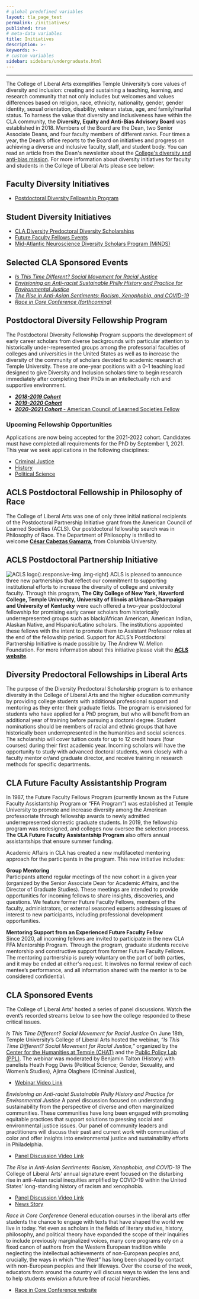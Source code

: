 ```yaml
---
# global predefined variables
layout: tla_page_test
permalink: /initiatives/
published: true
# meta-data variables
title: Initiatives
description: >-
keywords: >-
# custom variables
sidebar: sidebars/undergraduate.html
---
```

___

The College of Liberal Arts exemplifies Temple University’s core values of diversity and inclusion: creating and sustaining a teaching, learning, and research community that not only includes but welcomes and values differences based on religion, race, ethnicity, nationality, gender, gender identity, sexual orientation, disability, veteran status, age, and family/marital status. To harness the value that diversity and inclusiveness have within the CLA community, the **Diversity, Equity and Anti-Bias Advisory Board** was established in 2018. Members of the Board are the Dean, two Senior Associate Deans, and four faculty members of different ranks. Four times a year, the Dean’s office reports to the Board on initiatives and progress on achieving a diverse and inclusive faculty, staff, and student body. You can read an article from the Dean's newsletter about the [College's diversity and anti-bias mission](https://liberalarts.temple.edu/news/cla-promotes-diversity-and-anti-bias). For more information about diversity initiatives for faculty and students in the College of Liberal Arts please see below:

## Faculty Diversity Initiatives
- [Postdoctoral Diversity Fellowship Program](#postdoctoral-diversity-fellowship-program)

## Student Diversity Initiatives
- [CLA Diversity Predoctoral Diversity Scholarships](#diversity-predoctoral-fellowshipsin-liberal-arts)
- [Future Faculty Fellows Events](#cla-future-faculty-assistantship-program)
- [Mid-Atlantic Neuroscience Diversity Scholars Program (MiNDS)](https://sites.temple.edu/minds/)

## Selected CLA Sponsored Events
- [_Is This Time Different? Social Movement for Racial Justice_](#cla-sponsored-events)
- [_Envisioning an Anti-racist Sustainable Philly History and Practice for Environmental Justice_](#cla-sponsored-events)
- [_The Rise in Anti-Asian Sentiments: Racism, Xenophobia, and COVID-19_](#cla-sponsored-events)
- [_Race in Core Conference (forthcoming)_](#cla-sponsored-events)

## Postdoctoral Diversity Fellowship Program
The Postdoctoral Diversity Fellowship Program supports the development of early career scholars from diverse backgrounds with particular attention to historically under-represented groups among the professorial faculties of colleges and universities in the United States as well as to increase the diversity of the community of scholars devoted to academic research at Temple University. These are one-year positions with a 0-1 teaching load designed to give Diversity and Inclusion scholars time to begin research immediately after completing their PhDs in an intellectually rich and supportive environment. 

- [**_2018-2019 Cohort_**](https://www.cla.temple.edu/liberal-arts-research/diversity-inclusion-postdoc-fellows/)
- [**_2019-2020 Cohort_**](https://www.cla.temple.edu/liberal-arts-research/diversity-inclusion-postdoc-fellows#2019-2020-academic-year-diversity-and-inclusion-postdoctoral-fellow)
- [**_2020-2021 Cohort_** - American Council of Learned Societies Fellow](#acls-postdoctoral-fellowship-in-philosophy-of-race)

### Upcoming Fellowship Opportunities
Applications are now being accepted for the 2021-2022 cohort. Candidates must have completed all requirements for the PhD by September 1, 2021. This year we seek applications in the following disciplines:

- [Criminal Justice](https://apply.interfolio.com/83760)
- [History](https://apply.interfolio.com/84132)
- [Political Science](https://apply.interfolio.com/84171)

## ACLS Postdoctoral Fellowship in Philosophy of Race
The College of Liberal Arts was one of only three initial national recipients of the Postdoctoral Partnership Initiative grant from the American Council of Learned Societies (ACLS). Our postdoctoral fellowship search was in Philosophy of Race. The Department of Philosophy is thrilled to welcome **[César Cabezas Gamarra](https://liberalarts.temple.edu/academics/faculty/cabezas-c-sar)**, from Columbia University. 

## ACLS Postdoctoral Partnership Initiative
![ACLS logo]({{site.baseurl}}/media/resizedfullaclslogo.png){:.responsive-img .img-right}
ACLS is pleased to announce three new partnerships that reflect our commitment to supporting institutional efforts to increase the diversity of college and university faculty. Through this program, **The City College of New York, Haverford College, Temple University, University of Illinois at Urbana-Champaign and University of Kentucky** were each offered a two-year postdoctoral fellowship for promising early career scholars from historically underrepresented groups such as black/African American, American Indian, Alaskan Native, and Hispanic/Latino scholars. The institutions appointed these fellows with the intent to promote them to Assistant Professor roles at the end of the fellowship period. Support for ACLS’s Postdoctoral Partnership Initiative is made possible by The Andrew W. Mellon Foundation.  For more information about this initiative please visit the [**ACLS website**](https://www.acls.org/programs/ppi/).

## Diversity Predoctoral Fellowships in Liberal Arts 
The purpose of the Diversity Predoctoral Scholarship program is to enhance diversity in the College of Liberal Arts and the higher education community by providing college students with additional professional support and mentoring as they enter their graduate fields. The program is envisioned for students who have applied for a PhD program, but who will benefit from an additional year of training before pursuing a doctoral degree. Student nominations should be members of racial and ethnic groups that have historically been underrepresented in the humanities and social sciences. The scholarship will cover tuition costs for up to 12 credit hours (four courses) during their first academic year. Incoming scholars will have the opportunity to study with advanced doctoral students, work closely with a faculty mentor or/and graduate director, and receive training in research methods for specific departments. 

## CLA Future Faculty Assistantship Program
In 1987, the Future Faculty Fellows Program (currently known as the Future Faculty Assistantship Program or “FFA Program”) was established at Temple University to promote and increase diversity among the American professoriate through fellowship awards to newly admitted underrepresented domestic graduate students. In 2019, the fellowship program was redesigned, and colleges now oversee the selection process. **The CLA Future Faculty Assistantship Program** also offers annual assistantships that ensure summer funding.

Academic Affairs in CLA has created a new multifaceted mentoring approach for the participants in the program. This new initiative includes:

**Group Mentoring**<br>
Participants attend regular meetings of the new cohort in a given year (organized by the Senior Associate Dean for Academic Affairs, and the Director of Graduate Studies). These meetings are intended to provide opportunities for incoming fellows to share insights, discoveries, and questions. We feature former Future Faculty Fellows, members of the faculty, administrators, or external seasoned experts addressing issues of interest to new participants, including professional development opportunities.

**Mentoring Support from an Experienced Future Faculty Fellow**<br>
Since 2020, all incoming fellows are invited to participate in the new CLA FFA Mentorship Program. Through the program, graduate students receive mentorship and constructive support from former Future Faculty Fellows. The mentoring partnership is purely voluntary on the part of both parties, and it may be ended at either's request. It involves no formal review of each mentee’s performance, and all information shared with the mentor is to be considered confidential.

## CLA Sponsored Events
The College of Liberal Arts' hosted a series of panel discussions. Watch the event’s recorded streams below to see how the college responded to these critical issues. 

_Is This Time Different? Social Movement for Racial Justice_ 
On June 18th, Temple University’s College of Liberal Arts hosted the webinar, _“Is This Time Different? Social Movement for Racial Justice,”_ organized by the [Center for the Humanities at Temple (CHAT)](https://www.cla.temple.edu/center-for-the-humanities/) and the [Public Policy Lab (PPL)](https://www.cla.temple.edu/public-policy-lab/). The webinar was moderated by Benjamin Talton (History) with panelists Heath Fogg Davis (Political Science; Gender, Sexuality, and Women’s Studies), Ajima Olaghere (Criminal Justice), 
- [Webinar Video Link](https://www.youtube.com/watch?v=SbTVfjxrd98&feature=emb_logo) 
 
_Envisioning an Anti-racist Sustainable Philly History and Practice for Environmental Justice_ 
A panel discussion focused on understanding sustainability from the perspective of diverse and often marginalized communities. These communities have long been engaged with promoting equitable practices that support solutions to pressing social and environmental justice issues. Our panel of community leaders and practitioners will discuss their past and current work with communities of color and offer insights into environmental justice and sustainability efforts in Philadelphia.  
- [Panel Discussion Video Link](https://www.youtube.com/watch?v=08Delto-hww&t=190s) 
 
_The Rise in Anti-Asian Sentiments: Racism, Xenophobia, and COVID-19_ 
The College of Liberal Arts’ annual signature event focused on the disturbing rise in anti-Asian racial inequities amplified by COVID-19 within the United States' long-standing history of racism and xenophobia.  
- [Panel Discussion Video Link](https://www.youtube.com/watch?v=sojbIDXXtyU&t=4s) 
- [News Story](https://liberalarts.temple.edu/news/join-cla-s-weeklong-discussions-racism-xenophobia)  

_Race in Core Conference_
General education courses in the liberal arts offer students the chance to engage with texts that have shaped the world we live in today. Yet even as scholars in the fields of literary studies, history, philosophy, and political theory have expanded the scope of their inquiries to include previously marginalized voices, many core programs rely on a fixed canon of authors from the Western European tradition while neglecting the intellectual achievements of non-European peoples and, crucially, the ways in which “the West” has long been shaped by contact with non-European peoples and their lifeways. Over the course of the week, educators from around the country will discuss ways to widen the lens and to help students envision a future free of racial hierarchies.
- [Race in Core Conference website](https://sites.temple.edu/raceincore/)
